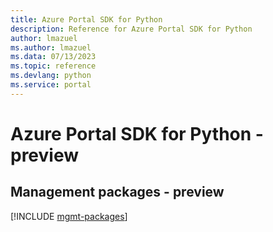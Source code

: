 ```yaml
---
title: Azure Portal SDK for Python
description: Reference for Azure Portal SDK for Python
author: lmazuel
ms.author: lmazuel
ms.data: 07/13/2023
ms.topic: reference
ms.devlang: python
ms.service: portal
---
```

# Azure Portal SDK for Python - preview

## Management packages - preview
[!INCLUDE [mgmt-packages](portal-mgmt-index.md)]